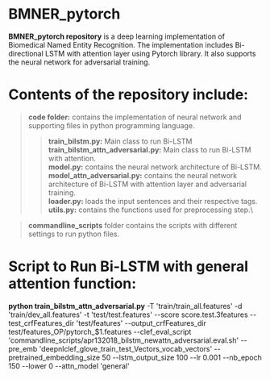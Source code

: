# BMNER_pytorch

**BMNER_pytorch repository** is a deep learning implementation of Biomedical Named Entity Recognition. The implementation includes Bi-directional LSTM with attention layer using Pytorch library. It also supports the neural network for adversarial training. 

Contents of the repository include:
======================================
> **code folder:** contains the implementation of neural network and supporting files in python programming language.
>> **train_bilstm.py:** Main class to run Bi-LSTM \
>>  **train_bilstm_attn_adversarial.py:** Main class to run Bi-LSTM with attention. \
>>  **model.py:** contains the neural network architecture of Bi-LSTM. \
>>  **model_attn_adversarial.py:** contains the neural network architecture of Bi-LSTM with attention layer and adversarial training.\
>>  **loader.py:** loads the input sentences and their respective tags.\
>>  **utils.py:** contains the functions used for preprocessing step.\

> **commandline_scripts** folder contains the scripts with different settings to run python files.


Script to Run Bi-LSTM with general attention function:
=========================================================
**python train_bilstm_attn_adversarial.py** -T 'train/train_all.features' -d 'train/dev_all.features' -t 'test/test.features' --score score.test.3features --test_crfFeatures_dir 'test/features' --output_crfFeatures_dir test/features_OP/pytorch_$1.features  --clef_eval_script 'commandline_scripts/apr132018_bilstm_newattn_adversarial.eval.sh' --pre_emb 'deepnlclef_glove_train_test_Vectors_vocab_vectors' --pretrained_embedding_size 50 --lstm_output_size 100 --lr 0.001 --nb_epoch 150 --lower 0 --attn_model 'general'
